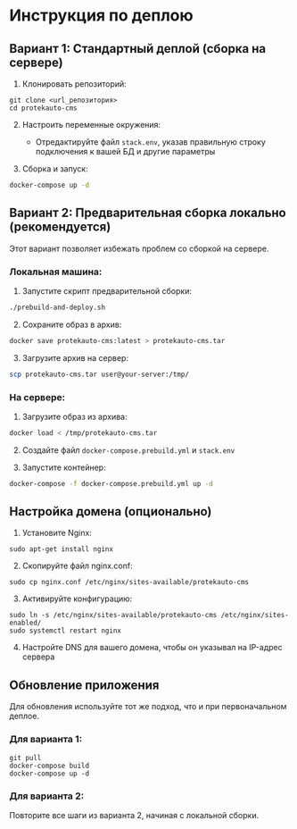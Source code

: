 # Инструкция по деплою

## Вариант 1: Стандартный деплой (сборка на сервере)

1. Клонировать репозиторий:
```
git clone <url_репозитория>
cd protekauto-cms
```

2. Настроить переменные окружения:
   - Отредактируйте файл `stack.env`, указав правильную строку подключения к вашей БД и другие параметры

3. Сборка и запуск:
```bash
docker-compose up -d
```

## Вариант 2: Предварительная сборка локально (рекомендуется)

Этот вариант позволяет избежать проблем со сборкой на сервере.

### Локальная машина:

1. Запустите скрипт предварительной сборки:
```bash
./prebuild-and-deploy.sh
```

2. Сохраните образ в архив:
```bash
docker save protekauto-cms:latest > protekauto-cms.tar
```

3. Загрузите архив на сервер:
```bash
scp protekauto-cms.tar user@your-server:/tmp/
```

### На сервере:

1. Загрузите образ из архива:
```bash
docker load < /tmp/protekauto-cms.tar
```

2. Создайте файл `docker-compose.prebuild.yml` и `stack.env`

3. Запустите контейнер:
```bash
docker-compose -f docker-compose.prebuild.yml up -d
```

## Настройка домена (опционально)

1. Установите Nginx:
```
sudo apt-get install nginx
```

2. Скопируйте файл nginx.conf:
```
sudo cp nginx.conf /etc/nginx/sites-available/protekauto-cms
```

3. Активируйте конфигурацию:
```
sudo ln -s /etc/nginx/sites-available/protekauto-cms /etc/nginx/sites-enabled/
sudo systemctl restart nginx
```

4. Настройте DNS для вашего домена, чтобы он указывал на IP-адрес сервера

## Обновление приложения

Для обновления используйте тот же подход, что и при первоначальном деплое.

### Для варианта 1:
```
git pull
docker-compose build
docker-compose up -d
```

### Для варианта 2:
Повторите все шаги из варианта 2, начиная с локальной сборки. 